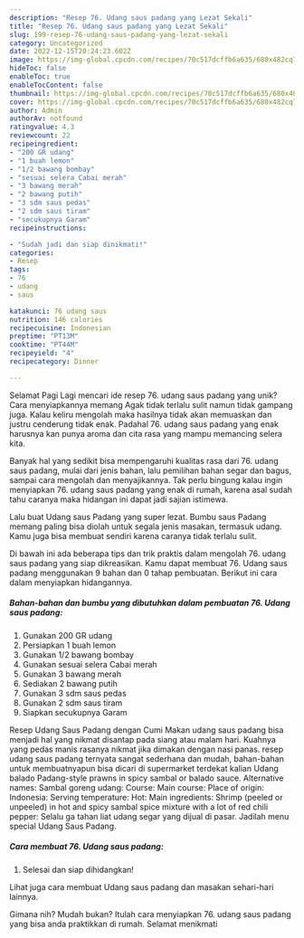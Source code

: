 ```yaml
---
description: "Resep 76. Udang saus padang yang Lezat Sekali"
title: "Resep 76. Udang saus padang yang Lezat Sekali"
slug: 199-resep-76-udang-saus-padang-yang-lezat-sekali
category: Uncategorized
date: 2022-12-15T20:24:23.602Z
image: https://img-global.cpcdn.com/recipes/70c517dcffb6a635/680x482cq70/76-udang-saus-padang-foto-resep-utama.jpg
hideToc: false
enableToc: true
enableTocContent: false
thumbnail: https://img-global.cpcdn.com/recipes/70c517dcffb6a635/680x482cq70/76-udang-saus-padang-foto-resep-utama.jpg
cover: https://img-global.cpcdn.com/recipes/70c517dcffb6a635/680x482cq70/76-udang-saus-padang-foto-resep-utama.jpg
author: Admin
authorAv: notfound
ratingvalue: 4.3
reviewcount: 22
recipeingredient:
- "200 GR udang"
- "1 buah lemon"
- "1/2 bawang bombay"
- "sesuai selera Cabai merah"
- "3 bawang merah"
- "2 bawang putih"
- "3 sdm saus pedas"
- "2 sdm saus tiram"
- "secukupnya Garam"
recipeinstructions:

- "Sudah jadi dan siap dinikmati!"
categories:
- Resep
tags:
- 76
- udang
- saus

katakunci: 76 udang saus 
nutrition: 146 calories
recipecuisine: Indonesian
preptime: "PT13M"
cooktime: "PT44M"
recipeyield: "4"
recipecategory: Dinner

---
```



Selamat Pagi Lagi mencari ide resep 76. udang saus padang yang unik? Cara menyiapkannya memang Agak tidak terlalu sulit namun tidak gampang juga. Kalau keliru mengolah maka hasilnya tidak akan memuaskan dan justru cenderung tidak enak. Padahal 76. udang saus padang yang enak harusnya kan punya aroma dan cita rasa yang mampu memancing selera kita.


Banyak hal yang sedikit bisa mempengaruhi kualitas rasa dari 76. udang saus padang, mulai dari jenis bahan, lalu pemilihan bahan segar dan bagus, sampai cara mengolah dan menyajikannya. Tak perlu bingung kalau ingin menyiapkan 76. udang saus padang yang enak di rumah, karena asal sudah tahu caranya maka hidangan ini dapat jadi sajian istimewa.

Lalu buat Udang saus Padang yang super lezat. Bumbu saus Padang memang paling bisa diolah untuk segala jenis masakan, termasuk udang. Kamu juga bisa membuat sendiri karena caranya tidak terlalu sulit.


Di bawah ini ada beberapa tips dan trik praktis dalam mengolah 76. udang saus padang yang siap dikreasikan. Kamu dapat membuat 76. Udang saus padang menggunakan 9 bahan dan 0 tahap pembuatan. Berikut ini cara dalam menyiapkan hidangannya.

<!--inarticleads1-->

##### Bahan-bahan dan bumbu yang dibutuhkan dalam pembuatan 76. Udang saus padang:

1. Gunakan 200 GR udang
1. Persiapkan 1 buah lemon
1. Gunakan 1/2 bawang bombay
1. Gunakan sesuai selera Cabai merah
1. Gunakan 3 bawang merah
1. Sediakan 2 bawang putih
1. Gunakan 3 sdm saus pedas
1. Gunakan 2 sdm saus tiram
1. Siapkan secukupnya Garam


Resep Udang Saus Padang dengan Cumi Makan udang saus padang bisa menjadi hal yang nikmat disantap pada siang atau malam hari. Kuahnya yang pedas manis rasanya nikmat jika dimakan dengan nasi panas. resep udang saus padang ternyata sangat sederhana dan mudah, bahan-bahan untuk membuatnyapun bisa dicari di supermarket terdekat kalian Udang balado Padang-style prawns in spicy sambal or balado sauce. Alternative names: Sambal goreng udang: Course: Main course: Place of origin: Indonesia: Serving temperature: Hot: Main ingredients: Shrimp (peeled or unpeeled) in hot and spicy sambal spice mixture with a lot of red chili pepper: Selalu ga tahan liat udang segar yang dijual di pasar. Jadilah menu special Udang Saus Padang. 

<!--inarticleads2-->

##### Cara membuat 76. Udang saus padang:


1. Selesai dan siap dihidangkan!

Lihat juga cara membuat Udang saus padang dan masakan sehari-hari lainnya. 

Gimana nih? Mudah bukan? Itulah cara menyiapkan 76. udang saus padang yang bisa anda praktikkan di rumah. Selamat menikmati
